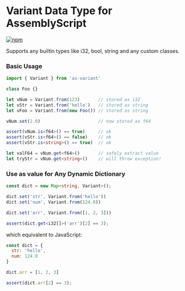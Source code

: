 Variant Data Type for AssemblyScript
===

[![npm](https://img.shields.io/npm/v/as-variant.svg?color=007acc&logo=npm)](https://www.npmjs.com/package/as-variant)

Supports any builtin types like i32, bool, string and any custom classes.

### Basic Usage

```ts
import { Variant } from 'as-variant'

class Foo {}

let vNum = Variant.from(123)       // stored as i32
let vStr = Variant.from('hello')   // stored as string
let vFoo = Variant.from(new Foo()) // stored as string

vNum.set(2.0)                      // now stored as f64

assert(vNum.is<f64>() == true)     // ok
assert(vStr.is<f64>() == false)    // ok
assert(vStr.is<string>() == true)  // ok

let valF64 = vNum.get<f64>()       // safely extract value
let tryStr = vNum.get<string>()    // will throw exception!
```

### Use as value for Any Dynamic Dictionary

```ts
const dict = new Map<string, Variant>();

dict.set('str', Variant.from('hello'))
dict.set('num', Variant.from(124.0))

dict.set('arr', Variant.from([1, 2, 3]))

assert(dict.get<i32[]>('arr')[2] == 3);
```

which equivalent to JavaScript:

```js
const dict = {
  str: 'hello',
  num: 124.0
}

dict.arr = [1, 2, 3]

assert(dict.arr[2] == 3);
```
